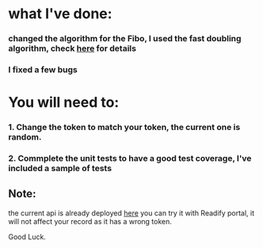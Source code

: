 # what I've done:
### changed the algorithm for the Fibo, I used the fast doubling algorithm, check [here](https://www.nayuki.io/page/fast-fibonacci-algorithms) for details
### I fixed a few bugs

# You will need to:
### 1. Change the token to match your token, the current one is random.
### 2. Commplete the unit tests to have a good test coverage, I've included a sample of tests

## Note:
the current api is already deployed [here](http://mostafaappaustralia.azurewebsites.net/api) you can try it with Readify portal, it will not affect your record as it has a wrong token.

Good Luck.
